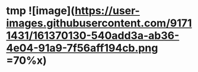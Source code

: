 # tmp ![image](https://user-images.githubusercontent.com/91711431/161370130-540add3a-ab36-4e04-91a9-7f56aff194cb.png =70%x)
